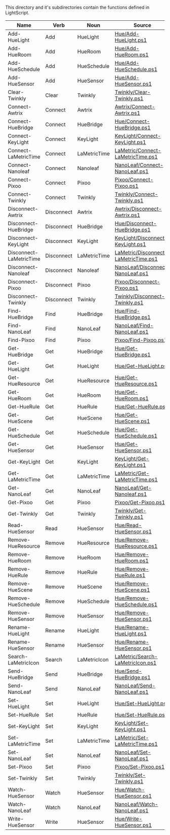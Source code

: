 This directory and it's subdirectories contain the functions defined in LightScript.


|Name                   |Verb      |Noun        |Source                                                                      |
|-----------------------|----------|------------|----------------------------------------------------------------------------|
|Add-HueLight           |Add       |HueLight    |[Hue/Add-HueLight.ps1](Hue/Add-HueLight.ps1)                                |
|Add-HueRoom            |Add       |HueRoom     |[Hue/Add-HueRoom.ps1](Hue/Add-HueRoom.ps1)                                  |
|Add-HueSchedule        |Add       |HueSchedule |[Hue/Add-HueSchedule.ps1](Hue/Add-HueSchedule.ps1)                          |
|Add-HueSensor          |Add       |HueSensor   |[Hue/Add-HueSensor.ps1](Hue/Add-HueSensor.ps1)                              |
|Clear-Twinkly          |Clear     |Twinkly     |[Twinkly/Clear-Twinkly.ps1](Twinkly/Clear-Twinkly.ps1)                      |
|Connect-Awtrix         |Connect   |Awtrix      |[Awtrix/Connect-Awtrix.ps1](Awtrix/Connect-Awtrix.ps1)                      |
|Connect-HueBridge      |Connect   |HueBridge   |[Hue/Connect-HueBridge.ps1](Hue/Connect-HueBridge.ps1)                      |
|Connect-KeyLight       |Connect   |KeyLight    |[KeyLight/Connect-KeyLight.ps1](KeyLight/Connect-KeyLight.ps1)              |
|Connect-LaMetricTime   |Connect   |LaMetricTime|[LaMetric/Connect-LaMetricTime.ps1](LaMetric/Connect-LaMetricTime.ps1)      |
|Connect-Nanoleaf       |Connect   |Nanoleaf    |[NanoLeaf/Connect-NanoLeaf.ps1](NanoLeaf/Connect-NanoLeaf.ps1)              |
|Connect-Pixoo          |Connect   |Pixoo       |[Pixoo/Connect-Pixoo.ps1](Pixoo/Connect-Pixoo.ps1)                          |
|Connect-Twinkly        |Connect   |Twinkly     |[Twinkly/Connect-Twinkly.ps1](Twinkly/Connect-Twinkly.ps1)                  |
|Disconnect-Awtrix      |Disconnect|Awtrix      |[Awtrix/Disconnect-Awtrix.ps1](Awtrix/Disconnect-Awtrix.ps1)                |
|Disconnect-HueBridge   |Disconnect|HueBridge   |[Hue/Disconnect-HueBridge.ps1](Hue/Disconnect-HueBridge.ps1)                |
|Disconnect-KeyLight    |Disconnect|KeyLight    |[KeyLight/Disconnect-KeyLight.ps1](KeyLight/Disconnect-KeyLight.ps1)        |
|Disconnect-LaMetricTime|Disconnect|LaMetricTime|[LaMetric/Disconnect-LaMetricTime.ps1](LaMetric/Disconnect-LaMetricTime.ps1)|
|Disconnect-Nanoleaf    |Disconnect|Nanoleaf    |[NanoLeaf/Disconnect-NanoLeaf.ps1](NanoLeaf/Disconnect-NanoLeaf.ps1)        |
|Disconnect-Pixoo       |Disconnect|Pixoo       |[Pixoo/Disconnect-Pixoo.ps1](Pixoo/Disconnect-Pixoo.ps1)                    |
|Disconnect-Twinkly     |Disconnect|Twinkly     |[Twinkly/Disconnect-Twinkly.ps1](Twinkly/Disconnect-Twinkly.ps1)            |
|Find-HueBridge         |Find      |HueBridge   |[Hue/Find-HueBridge.ps1](Hue/Find-HueBridge.ps1)                            |
|Find-NanoLeaf          |Find      |NanoLeaf    |[NanoLeaf/Find-NanoLeaf.ps1](NanoLeaf/Find-NanoLeaf.ps1)                    |
|Find-Pixoo             |Find      |Pixoo       |[Pixoo/Find-Pixoo.ps1](Pixoo/Find-Pixoo.ps1)                                |
|Get-HueBridge          |Get       |HueBridge   |[Hue/Get-HueBridge.ps1](Hue/Get-HueBridge.ps1)                              |
|Get-HueLight           |Get       |HueLight    |[Hue/Get-HueLight.ps1](Hue/Get-HueLight.ps1)                                |
|Get-HueResource        |Get       |HueResource |[Hue/Get-HueResource.ps1](Hue/Get-HueResource.ps1)                          |
|Get-HueRoom            |Get       |HueRoom     |[Hue/Get-HueRoom.ps1](Hue/Get-HueRoom.ps1)                                  |
|Get-HueRule            |Get       |HueRule     |[Hue/Get-HueRule.ps1](Hue/Get-HueRule.ps1)                                  |
|Get-HueScene           |Get       |HueScene    |[Hue/Get-HueScene.ps1](Hue/Get-HueScene.ps1)                                |
|Get-HueSchedule        |Get       |HueSchedule |[Hue/Get-HueSchedule.ps1](Hue/Get-HueSchedule.ps1)                          |
|Get-HueSensor          |Get       |HueSensor   |[Hue/Get-HueSensor.ps1](Hue/Get-HueSensor.ps1)                              |
|Get-KeyLight           |Get       |KeyLight    |[KeyLight/Get-KeyLight.ps1](KeyLight/Get-KeyLight.ps1)                      |
|Get-LaMetricTime       |Get       |LaMetricTime|[LaMetric/Get-LaMetricTime.ps1](LaMetric/Get-LaMetricTime.ps1)              |
|Get-NanoLeaf           |Get       |NanoLeaf    |[NanoLeaf/Get-Nanoleaf.ps1](NanoLeaf/Get-Nanoleaf.ps1)                      |
|Get-Pixoo              |Get       |Pixoo       |[Pixoo/Get-Pixoo.ps1](Pixoo/Get-Pixoo.ps1)                                  |
|Get-Twinkly            |Get       |Twinkly     |[Twinkly/Get-Twinkly.ps1](Twinkly/Get-Twinkly.ps1)                          |
|Read-HueSensor         |Read      |HueSensor   |[Hue/Read-HueSensor.ps1](Hue/Read-HueSensor.ps1)                            |
|Remove-HueResource     |Remove    |HueResource |[Hue/Remove-HueResource.ps1](Hue/Remove-HueResource.ps1)                    |
|Remove-HueRoom         |Remove    |HueRoom     |[Hue/Remove-HueRoom.ps1](Hue/Remove-HueRoom.ps1)                            |
|Remove-HueRule         |Remove    |HueRule     |[Hue/Remove-HueRule.ps1](Hue/Remove-HueRule.ps1)                            |
|Remove-HueScene        |Remove    |HueScene    |[Hue/Remove-HueScene.ps1](Hue/Remove-HueScene.ps1)                          |
|Remove-HueSchedule     |Remove    |HueSchedule |[Hue/Remove-HueSchedule.ps1](Hue/Remove-HueSchedule.ps1)                    |
|Remove-HueSensor       |Remove    |HueSensor   |[Hue/Remove-HueSensor.ps1](Hue/Remove-HueSensor.ps1)                        |
|Rename-HueLight        |Rename    |HueLight    |[Hue/Rename-HueLight.ps1](Hue/Rename-HueLight.ps1)                          |
|Rename-HueSensor       |Rename    |HueSensor   |[Hue/Rename-HueSensor.ps1](Hue/Rename-HueSensor.ps1)                        |
|Search-LaMetricIcon    |Search    |LaMetricIcon|[LaMetric/Search-LaMetricIcon.ps1](LaMetric/Search-LaMetricIcon.ps1)        |
|Send-HueBridge         |Send      |HueBridge   |[Hue/Send-HueBridge.ps1](Hue/Send-HueBridge.ps1)                            |
|Send-NanoLeaf          |Send      |NanoLeaf    |[NanoLeaf/Send-NanoLeaf.ps1](NanoLeaf/Send-NanoLeaf.ps1)                    |
|Set-HueLight           |Set       |HueLight    |[Hue/Set-HueLight.ps1](Hue/Set-HueLight.ps1)                                |
|Set-HueRule            |Set       |HueRule     |[Hue/Set-HueRule.ps1](Hue/Set-HueRule.ps1)                                  |
|Set-KeyLight           |Set       |KeyLight    |[KeyLight/Set-KeyLight.ps1](KeyLight/Set-KeyLight.ps1)                      |
|Set-LaMetricTime       |Set       |LaMetricTime|[LaMetric/Set-LaMetricTime.ps1](LaMetric/Set-LaMetricTime.ps1)              |
|Set-NanoLeaf           |Set       |NanoLeaf    |[NanoLeaf/Set-NanoLeaf.ps1](NanoLeaf/Set-NanoLeaf.ps1)                      |
|Set-Pixoo              |Set       |Pixoo       |[Pixoo/Set-Pixoo.ps1](Pixoo/Set-Pixoo.ps1)                                  |
|Set-Twinkly            |Set       |Twinkly     |[Twinkly/Set-Twinkly.ps1](Twinkly/Set-Twinkly.ps1)                          |
|Watch-HueSensor        |Watch     |HueSensor   |[Hue/Watch-HueSensor.ps1](Hue/Watch-HueSensor.ps1)                          |
|Watch-NanoLeaf         |Watch     |NanoLeaf    |[NanoLeaf/Watch-NanoLeaf.ps1](NanoLeaf/Watch-NanoLeaf.ps1)                  |
|Write-HueSensor        |Write     |HueSensor   |[Hue/Write-HueSensor.ps1](Hue/Write-HueSensor.ps1)                          |


